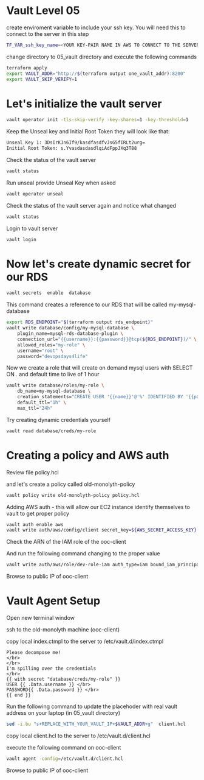 # Vault Level 05
create enviroment variable to include your ssh key. You will need this to connect to the server in this step
```sh
TF_VAR_ssh_key_name=<YOUR KEY-PAIR NAME IN AWS TO CONNECT TO THE SERVER>
```
change directory to 05_vault directory and execute the following commands
```sh
terraform apply
export VAULT_ADDR="http://$(terraform output one_vault_addr):8200"
export VAULT_SKIP_VERIFY=1
```
# Let's initialize the vault server
```sh
vault operator init -tls-skip-verify -key-shares=1 -key-threshold=1
```

Keep the Unseal key and Initial Root Token they will look like that:
```sh
Unseal Key 1: 3DsIrKJn6If9/kasdfasdfvJsG5fIRLt2urg=
Initial Root Token: s.YvasdasdasdlqiAdFppJXq3T88
```

Check the status of the vault server
```sh
vault status
```
Run unseal provide Unseal Key when asked
```sh
vault operator unseal
```
Check the status of the vault server again and notice what changed
```sh
vault status
```
Login to vault server
```sh
vault login 
```

# Now let's create dynamic secret for our RDS
```sh
vault secrets  enable  database
```
This command creates a reference to our RDS that will be called my-mysql-database
```sh
export RDS_ENDPOINT="$(terraform output rds_endpoint)"
vault write database/config/my-mysql-database \
    plugin_name=mysql-rds-database-plugin \
    connection_url="{{username}}:{{password}}@tcp(${RDS_ENDPOINT})/" \
    allowed_roles="my-role" \
    username="root" \
    password="devopsdays4life"
```

Now we create a role that will create on demand mysql users with  SELECT ON *.* and default time to live of 1 hour
```sh
vault write database/roles/my-role \
    db_name=my-mysql-database \
    creation_statements="CREATE USER '{{name}}'@'%' IDENTIFIED BY '{{password}}';GRANT SELECT ON *.* TO '{{name}}'@'%';" \
    default_ttl="1h" \
    max_ttl="24h"    
```
Try creating dynamic credentials yourself 
```sh
vault read database/creds/my-role    
```

# Creating a policy and AWS auth 
Review file policy.hcl

and let's create a policy called old-monolyth-policy
```sh
vault policy write old-monolyth-policy policy.hcl
```
Adding AWS auth - this will allow our EC2 instance identify themselves to vault to get proper policy
```sh
vault auth enable aws
vault write auth/aws/config/client secret_key=${AWS_SECRET_ACCESS_KEY} access_key=${AWS_ACCESS_KEY_ID}
```
Check the ARN of the IAM role of the ooc-client 

And run the following command changing to the proper value
```sh
vault write auth/aws/role/dev-role-iam auth_type=iam bound_iam_principal_arn=<ARN OF IAM ROLE> policies=old-monolyth-policy max_ttl=500h
```

Browse to public IP of ooc-client

# Vault Agent Setup
Open new terminal window

ssh to the old-monolyth machine (ooc-client)

copy local index.ctmpl to the server  to /etc/vault.d/index.ctmpl
```htlm
Please decompose me!
</br>
</br>
I'm spilling over the credentials
</br>
{{ with secret "database/creds/my-role" }}
USER {{ .Data.username }} </br>
PASSWORD{{ .Data.password }} </br>
{{ end }}
```

Run the following command to update the placehoder with real vault address on your laptop (in 05_vault directory)
```sh
sed -i.bu "s+REPLACE_WITH_YOUR_VAULT_IP+$VAULT_ADDR+g"  client.hcl
```

copy  local client.hcl to the server to /etc/vault.d/client.hcl

execute the following command on ooc-client
```sh
vault agent -config=/etc/vault.d/client.hcl
```
Browse to public IP of ooc-client
